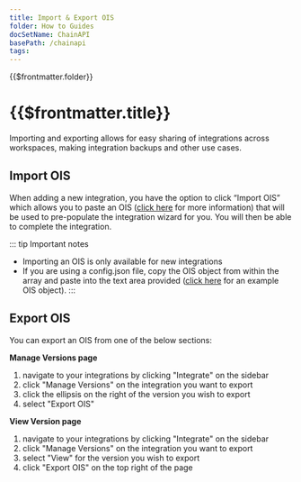 ```yaml
---
title: Import & Export OIS
folder: How to Guides
docSetName: ChainAPI
basePath: /chainapi
tags:
---
```


<TitleSpan>{{$frontmatter.folder}}</TitleSpan>

# {{$frontmatter.title}}

<TocHeader />
<TOC class="table-of-contents" :include-level="[2,3]" />

Importing and exporting allows for easy sharing of integrations
across workspaces, making integration backups and other use cases.

## Import OIS

When adding a new integration, you have the option to click “Import OIS” which
allows you to paste an OIS
([click here](https://docs.api3.org/ois/latest/) for more information) that will
be used to pre-populate the integration wizard for you. You will then be able to
complete the integration.

::: tip Important notes
- Importing an OIS is only available for new integrations
- If you are using a config.json file, copy the OIS object from within the array and paste
into the text area provided ([click here](https://docs.api3.org/ois/latest/example.html) for an example OIS object).
:::

## Export OIS

You can export an OIS from one of the below sections:

**Manage Versions page**
1. navigate to your integrations by clicking "Integrate" on the sidebar
2. click "Manage Versions" on the integration you
   want to export
3. click the ellipsis on the right of the version you wish
   to export
4. select "Export OIS"

**View Version page**
1. navigate to your integrations by clicking "Integrate" on the sidebar
2. click "Manage Versions" on the integration you
   want to export
3. select "View" for the version you wish to export
4. click "Export OIS" on the top right of the page